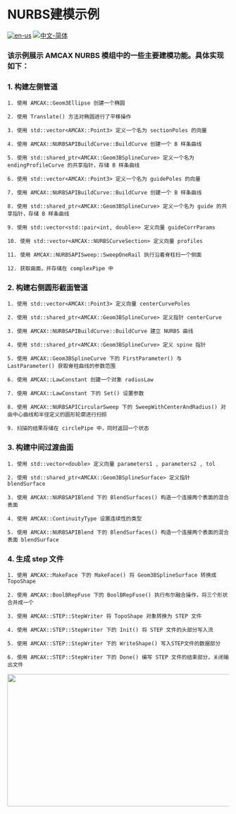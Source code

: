 # NURBS建模示例

[![en-us](https://img.shields.io/badge/en-us-yellow.svg)](./README.md) [![中文-简体](https://img.shields.io/badge/%E4%B8%AD%E6%96%87-%E7%AE%80%E4%BD%93-red.svg)](./README.zh_cn.md)

### 该示例展示 AMCAX NURBS 模组中的一些主要建模功能。具体实现如下：

### 1. 构建左侧管道

	1. 使用 AMCAX::Geom3Ellipse 创建一个椭圆
	
	2. 使用 Translate() 方法对椭圆进行了平移操作
	
	3. 使用 std::vector<AMCAX::Point3> 定义一个名为 sectionPoles 的向量
	
	4. 使用 AMCAX::NURBSAPIBuildCurve::BuildCurve 创建一个 B 样条曲线
	
	5. 使用 std::shared_ptr<AMCAX::Geom3BSplineCurve> 定义一个名为 endingProfileCurve 的共享指针，存储 B 样条曲线
	
	6. 使用 std::vector<AMCAX::Point3> 定义一个名为 guidePoles 的向量
	
	7. 使用 AMCAX::NURBSAPIBuildCurve::BuildCurve 创建一个 B 样条曲线
	
	8. 使用 std::shared_ptr<AMCAX::Geom3BSplineCurve> 定义一个名为 guide 的共享指针，存储 B 样条曲线
	
	9. 使用 std::vector<std::pair<int, double>> 定义向量 guideCorrParams
	
	10. 使用 std::vector<AMCAX::NURBSCurveSection> 定义向量 profiles
	
	11. 使用 AMCAX::NURBSAPISweep::SweepOneRail 执行沿着脊柱扫一个侧面
	
	12. 获取曲面，并存储在 complexPipe 中
	
### 2. 构建右侧圆形截面管道

	1. 使用 std::vector<AMCAX::Point3> 定义向量 centerCurvePoles
	
	2. 使用 std::shared_ptr<AMCAX::Geom3BSplineCurve> 定义指针 centerCurve
	
	3. 使用 AMCAX::NURBSAPIBuildCurve::BuildCurve 建立 NURBS 曲线
	
	4. 使用 std::shared_ptr<AMCAX::Geom3BSplineCurve> 定义 spine 指针
	
	5. 使用 AMCAX::Geom3BSplineCurve 下的 FirstParameter() 与 LastParameter() 获取脊柱曲线的参数范围
	
	6. 使用 AMCAX::LawConstant 创建一个对象 radiusLaw
	
	7. 使用 AMCAX::LawConstant 下的 Set() 设置参数
	
	8. 使用 AMCAX::NURBSAPICircularSweep 下的 SweepWithCenterAndRadius() 对由中心曲线和半径定义的圆形轮廓进行扫掠
	
	9. 扫描的结果存储在 circlePipe 中，同时返回一个状态

### 3. 构建中间过渡曲面

	1. 使用 std::vector<double> 定义向量 parameters1 , parameters2 , tol
	
	2. 使用 std::shared_ptr<AMCAX::Geom3BSplineSurface> 定义指针 blendSurface
	
	3. 使用 AMCAX::NURBSAPIBlend 下的 BlendSurfaces() 构造一个连接两个表面的混合表面
	
	4. 使用 AMCAX::ContinuityType 设置连续性的类型
	
	5. 使用 AMCAX::NURBSAPIBlend 下的 BlendSurfaces() 构造一个连接两个表面的混合表面 blendSurface 

### 4. 生成 step 文件
	
	1. 使用 AMCAX::MakeFace 下的 MakeFace() 将 Geom3BSplineSurface 转换成 TopoShape
	
	2. 使用 AMCAX::BoolBRepFuse 下的 BoolBRepFuse() 执行布尔融合操作，将三个形状合并成一个
	
	3. 使用 AMCAX::STEP::StepWriter 将 TopoShape 对象转换为 STEP 文件
	
	4. 使用 AMCAX::STEP::StepWriter 下的 Init() 将 STEP 文件的头部分写入流
	
	5. 使用 AMCAX::STEP::StepWriter 下的 WriteShape() 写入STEP文件的数据部分
	
	6. 使用 AMCAX::STEP::StepWriter 下的 Done() 编写 STEP 文件的结束部分，关闭输出文件
	


<div align = center><img src="https://s2.loli.net/2024/06/28/2LlvhGrIe6pqbsg.png" width="600" height="300">

